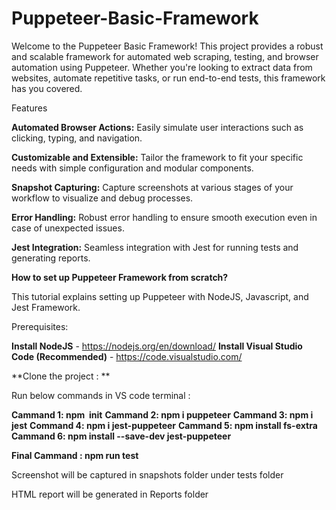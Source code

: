 # Puppeteer-Basic-Framework
Welcome to the Puppeteer Basic Framework!  This project provides a robust and scalable framework for automated web scraping, testing, and browser automation using Puppeteer. Whether you're looking to extract data from websites, automate repetitive tasks, or run end-to-end tests, this framework has you covered.

Features

**Automated Browser Actions:** Easily simulate user interactions such as clicking, typing, and navigation.

**Customizable and Extensible:**  Tailor the framework to fit your specific needs with simple configuration and modular components.

**Snapshot Capturing:**  Capture screenshots at various stages of your workflow to visualize and debug processes.

**Error Handling:**  Robust error handling to ensure smooth execution even in case of unexpected issues.

**Jest Integration:** Seamless integration with Jest for running tests and generating reports.



**How to set up Puppeteer Framework from scratch?**

This tutorial explains setting up Puppeteer with NodeJS, Javascript, and Jest Framework.

Prerequisites:

**Install NodeJS** - https://nodejs.org/en/download/
**Install Visual Studio Code (Recommended)** - https://code.visualstudio.com/

**Clone the project : **

Run below commands in VS code terminal :

**Cammand 1: npm  init**
**Cammand 2: npm i puppeteer**
**Cammand 3: npm i jest**
**Command 4: npm i jest-puppeteer**
**Cammand 5: npm install fs-extra**
**Cammand 6: npm install --save-dev jest-puppeteer**

**Final Cammand : npm run test**

Screenshot will be captured in snapshots folder under tests folder

HTML report will be generated in Reports folder


